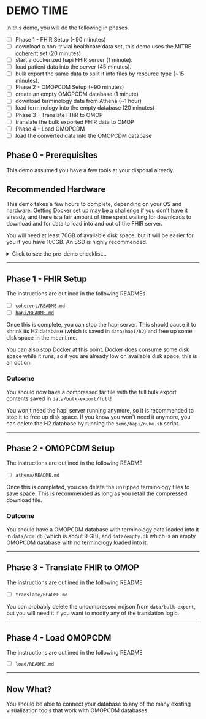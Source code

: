 [coherent]: https://mitre.box.com/shared/static/j0mcu7rax187h6j6gr74vjto8dchbmsp.zip

# DEMO TIME

In this demo, you will do the following in phases.

- [ ]  Phase 1 - FHIR Setup (~90 minutes)
  - [ ]  download a non-trivial healthcare data set, this demo uses the MITRE [coherent] set (20 minutes).
  - [ ]  start a dockerized hapi FHIR server (1 minute).
  - [ ]  load patient data into the server (45 minutes).
  - [ ]  bulk export the same data to split it into files by resource type (~15 minutes).
- [ ]  Phase 2 - OMOPCDM Setup (~90 minutes)
  - [ ]  create an empty OMOPCDM database (1 minute)
  - [ ]  download terminology data from Athena (~1 hour)
  - [ ]  load terminology into the empty database (20 minutes)
- [ ]  Phase 3 - Translate FHIR to OMOP
  - [ ]  translate the bulk exported FHIR data to OMOP
- [ ]  Phase 4 - Load OMOPCDM
  - [ ]  load the converted data into the OMOPCDM database

## Phase 0 - Prerequisites

This demo assumed you have a few tools at your disposal already.

## Recommended Hardware
This demo takes a few hours to complete, depending on your OS and hardware.
Getting Docker set up may be a challenge if you don't have it already, and
there is a fair amount of time spent waiting for downloads to download and
for data to load into and out of the FHIR server.

You will need at least 70GB of available disk space, but it will be easier
for you if you have 100GB.  An SSD is highly recommended.

<details><summary>Click to see the pre-demo checklist...</summary>

You should have (or install)...
- [ ] Docker
- [ ] a terminal for running scripts
- [ ] `bash`
- [ ] `jq`
- [ ] `sqlite`
- [ ] `zstd`

You will also need to download a few pieces of data.
- [ ] the MITRE [coherent] data set
- [ ] terminology data from Athena

### Install CLI Prerequisites

If you are using `apt` you can `sudo apt install jq sqlite3 zstd`, or for OSX
homebrew users: `brew install jq sqlite3 zstd`.

### Clone Repose

For this demo, I recommend cloning into a new directory (I prefer working in `~/code`).

```bash
# Make yourself a directory to check out the demo.
mkdir -p ~/code
cd ~/code

# Clone the required repos.
gh repo clone barabo/fhir-jq
gh repo clone barabo/fhir-to-omop-demo

# Get ready to start!
cd fhir-to-omop-demo
```

### Docker

To test your docker installation, run `docker run hello-world` in a terminal.

If it worked, you should see output like this:

```
$ docker run hello-world

Unable to find image 'hello-world:latest' locally
latest: Pulling from library/hello-world
478afc919002: Pull complete
Digest: sha256:266b191e926f65542fa8daaec01a192c4d292bff79426f47300a046e1bc576fd
Status: Downloaded newer image for hello-world:latest

Hello from Docker!
This message shows that your installation appears to be working correctly.

To generate this message, Docker took the following steps:
 1. The Docker client contacted the Docker daemon.
 2. The Docker daemon pulled the "hello-world" image from the Docker Hub.
    (arm64v8)
 3. The Docker daemon created a new container from that image which runs the
    executable that produces the output you are currently reading.
 4. The Docker daemon streamed that output to the Docker client, which sent it
    to your terminal.

To try something more ambitious, you can run an Ubuntu container with:
 $ docker run -it ubuntu bash

Share images, automate workflows, and more with a free Docker ID:
 https://hub.docker.com/

For more examples and ideas, visit:
 https://docs.docker.com/get-started/

$
```

</details>

---
## Phase 1 - FHIR Setup

The instructions are outlined in the following READMEs

- [ ] [`coherent/README.md`](https://github.com/barabo/fhir-to-omop-demo/blob/main/demo/coherent/README.md)
- [ ] [`hapi/README.md`](https://github.com/barabo/fhir-to-omop-demo/blob/main/demo/hapi/README.md)

Once this is complete, you can stop the hapi server.  This should cause it to
shrink its H2 database (which is saved in `data/hapi/h2`) and free up some disk
space in the meantime.

You can also stop Docker at this point.  Docker does consume some disk space
while it runs, so if you are already low on available disk space, this is an
option.

### Outcome

You should now have a compressed tar file with the full bulk export contents
saved in `data/bulk-export/full`!

You won't need the hapi server running anymore, so it is recommended to stop
it to free up disk space.  If you know you won't need it anymore, you can
delete the H2 database by running the `demo/hapi/nuke.sh` script.


---
## Phase 2 - OMOPCDM Setup

The instructions are outlined in the following README

- [ ] `athena/README.md`

Once this is completed, you can delete the unzipped terminology files to save
space.  This is recommended as long as you retail the compressed download file.

### Outcome

You should have a OMOPCDM database with terminology data loaded into it in
`data/cdm.db` (which is about 9 GB), and `data/empty.db` which is an empty
OMOPCDM database with no terminology loaded into it.


---
## Phase 3 - Translate FHIR to OMOP

The instructions are outlined in the following README

- [ ] `translate/README.md`

You can probably delete the uncompressed ndjson from `data/bulk-export`, but
you will need it if you want to modify any of the translation logic.


---
## Phase 4 - Load OMOPCDM

The instructions are outlined in the following README

- [ ] `load/README.md`


---
## Now What?

You should be able to connect your database to any of the many existing
visualization tools that work with OMOPCDM databases.

